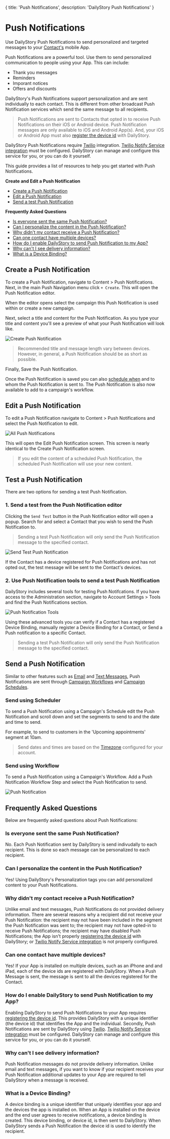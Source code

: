 {
title: 'Push Notifications',
description: 'DailyStory Push Notifications'
}
# Push Notifications
Use DailyStory Push Notifications to send personalized and targeted messages to your [Contact's](/contacts) mobile App.

Push Notifications are a powerful tool. Use them to send personalized communication to people using your App. This can include:

* Thank you messages
* Reminders
* Imporant notices
* Offers and discounts

DailyStory's Push Notifications support personalization and are sent individually to each contact. This is different from other broadcast Push Notification services which send the same message to all recipients.

> Push Notifications are sent to Contacts that opted in to receive Push Notifications on their iOS or Android device. Push Notification messages are only available to iOS and Android App(s). And, your iOS or Android App must also [register the device id](/api/contact/#api-contact-registerdevice) with DailyStory.

DailyStory Push Notifications require [Twilio](/integrations/twilio) integration. [Twilio Notify Service integration](/integrations/twilio) must be configured. DailyStory can manage and configure this service for you, or you can do it yourself.

This guide provides a list of resources to help you get started with Push Notifications.

**Create and Edit a Push Notification**

* [Create a Push Notification](#create-a-push-notification)
* [Edit a Push Notification](#edit-a-push-notification)
* [Send a test Push Notification](#test-a-push-notification)

**Frequently Asked Questions**

* [Is everyone sent the same Push Notification?](#is-everyone-sent-the-same-push-notification)
* [Can I personalize the content in the Push Notification?](#can-i-personalize-the-content-in-the-push-notification)
* [Why didn't my contact receive a Push Notification?](#why-didnt-my-contact-receive-a-push-notification)
* [Can one contact have multiple devices?](#can-one-contact-have-multiple-devices)
* [How do I enable DailyStory to send Push Notification to my App?](#how-do-i-enable-dailystory-to-send-push-notification-to-my-app)
* [Why can't I see delivery information?](#why-cant-i-see-delivery-information)
* [What is a Device Binding?](#what-is-a-device-binding)

## Create a Push Notification
To create a Push Notification, navigate to Content > Push Notifications. Next, in the main Push Navigation menu click `+ Create`. This will open the Push Notification editor.

When the editor opens select the campaign this Push Notification is used within or create a new campaign.

Next, select a title and content for the Push Notification. As you type your title and content you'll see a preview of what your Push Notification will look like.

![Create Push Notification](/articles/push-notifications/push-03.gif "Create Push Notification")

> Recommended title and message length vary between devices. However, in general, a Push Notification should be as short as possible.

Finally, Save the Push Notification. 

Once the Push Notification is saved you can also [schedule when](#send-a-push-notification) and to whom the Push Notification is sent to. The Push Notification is also now available to add to a campaign's workflow.

## Edit a Push Notification
To edit a Push Notification navigate to Content > Push Notifications and select the Push Notification to edit.

![All Push Notifications](/articles/push-notifications/push-04.png "All Push Notifications")

This will open the Edit Push Notification screen. This screen is nearly identical to the Create Push Notification screen.

> If you edit the content of a scheduled Push Notification, the scheduled Push Notification will use your new content.

## Test a Push Notification
There are two options for sending a test Push Notification.

### 1. Send a test from the Push Notification editor
Clicking the `Send Test` button in the Push Notification editor will open a popup. Search for and select a Contact that you wish to send the Push Notification to.

> Sending a test Push Notification will only send the Push Notification message to the specified contact.

![Send Test Push Notification](/articles/push-notifications/push-05.png "Send Test Push Notification")

If the Contact has a device registered for Push Notifications and has not opted out, the test message will be sent to the Contact's devices.

### 2. Use Push Notification tools to send a test Push Notification
DailyStory includes several tools for testing Push Notifcations. If you have access to the Administration section, navigate to Account Settings > Tools and find the Push Notifications section.

![Push Notification Tools](/articles/push-notifications/push-02.png "Push Notification Tools")

Using these advanced tools you can verify if a Contact has a registered Device Binding, manually register a Device Binding for a Contact, or Send a Push notification to a specific Contact. 

> Sending a test Push Notification will only send the Push Notification message to the specified contact.

## Send a Push Notification
Similar to other features such as [Email](/emails) and [Text Messages](/text-messages), Push Notifications are sent through [Campaign Workflows](/campaigns/workflows) and [Campaign Schedules](/campaigns/schedules).

### Send using Scheduler
To send a Push Notification using a Campaign's Schedule edit the Push Notification and scroll down and set the segments to send to and the date and time to send.

For example, to send to customers in the 'Upcoming appointments' segment at 10am.

> Send dates and times are based on the [Timezone](/account/settings) configured for your account.

### Send using Workflow
To send a Push Notification using a Campaign's Workflow. Add a Push Notification Workflow Step and select the Push Notification to send.

![Push Notification](/articles/push-notifications/push-01.png "Push Notification")

## Frequently Asked Questions
Below are frequently asked questions about Push Notifications:

### Is everyone sent the same Push Notification?
No. Each Push Notification sent by DailyStory is send indivudally to each recipient. This is done so each message can be personalized to each recipient.

### Can I personalize the content in the Push Notification?
Yes! Using DailyStory's Personalization tags you can add personalized content to your Push Notifications.

### Why didn't my contact receive a Push Notification?
Unlike email and text messages, Push Notifications do not provided delivery information. There are several reasons why a recipient did not receive your Push Notification: the recipient may not have been included in the segment the Push Notification was sent to; the recipient may not have opted-in to receive Push Notifications; the recipient may have disabled Push Notifications; the App isn't properly [registering the device id](/api/contact/#api-contact-registerdevice) with DailyStory; or [Twilio Notify Service integration](/integrations/twilio) is not properly configured.

### Can one contact have multiple devices?
Yes! If your App is installed on multiple devices, such as an iPhone and and iPad, each of the device ids are registered with DailyStory. When a Push Message is sent, the message is sent to all the devices registered for the Contact.

### How do I enable DailyStory to send Push Notification to my App?
Enabling DailyStory to send Push Notifications to your App requires [registering the device id](/api/contact/#api-contact-registerdevice). This provides DailyStory with a unique identifier (the device id) that identifies the App and the individual. Secondly, Push Notifications are sent by DailyStory using [Twilio](/integrations/twilio). [Twilio Notify Service integration](/integrations/twilio) must be configured. DailyStory can manage and configure this service for you, or you can do it yourself.

### Why can't I see delivery information?
Push Notification messages do not provide delivery information. Unlike email and text messages, if you want to know if your recipient receives your Push Notification additional updates to your App are required to tell DailyStory when a message is received.

### What is a Device Binding?
A device binding is a unique identifier that uniquely identifies your app and the devices the app is installed on. When an App is installed on the device and the end user agrees to receive notifications, a device binding is created. This device binding, or device id, is then sent to DailyStory. When DailyStory sends a Push Notification the device id is used to identify the recipient.